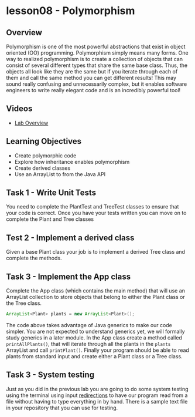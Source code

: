 # lesson08 - Polymorphism

## Overview

Polymorphism is one of the most powerful abstractions that exist in object oriented (OO)
programming. Polymorphism simply means many forms. One way to realized polymorphism is to create a
collection of objects that can consist of several different types that share the same base class.
Thus, the objects all look like they are the same but if you iterate through each of them and call
the same method you can get different results! This may sound really confusing and unnecessarily
complex, but it enables software engineers to write really elegant code and is an incredibly
powerful tool!

## Videos

- [Lab Overview]()

## Learning Objectives

- Create polymorphic code
- Explore how inheritance enables polymorphism
- Create derived classes
- Use an ArrayList to from the Java API

## Task 1 - Write Unit Tests

You need to complete the PlantTest and TreeTest classes to ensure that your code is correct. Once
you have your tests written you can move on to complete the Plant and Tree classes

## Test 2 - Implement a derived class

Given a base Plant class your job is to implement a derived Tree class and complete the methods.

## Task 3 - Implement the App class

Complete the App class (which contains the main method) that will use an
ArrayList collection to store objects that belong to either the Plant class or the
Tree class.

```java
ArrayList<Plant> plants = new ArrayList<Plant>();
```

The code above takes advantage of Java generics to make our code simpler. You are not expected to
understand generics yet, we will formally study generics in a later module. In the App class create
a method called `printAllPlants()`, that will iterate through all the plants in the `plants`
ArrayList and call `printPlant()`.  Finally your program should be able to read plants from standard
input and create either a Plant class or a Tree class.

## Task 3 - System testing

Just as you did in the previous lab you are going to do some system testing using the terminal using
input [redirections](https://www.gnu.org/software/bash/manual/html_node/Redirections.html) to have
our program read from a file without having to type everything in by hand.  There is a sample text
file in your repository that you can use for testing.
